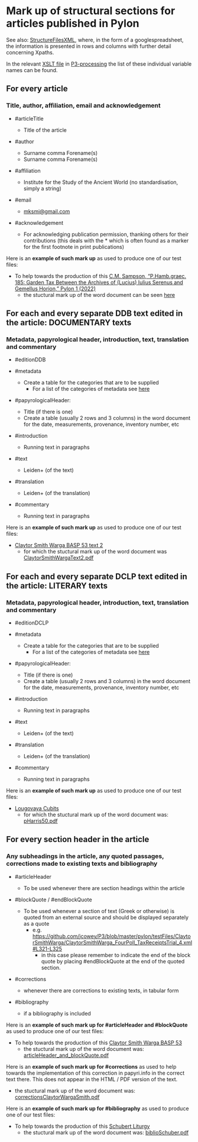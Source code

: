 # Mark up of structural sections for articles published in Pylon

See also: [StructureFilesXML](https://docs.google.com/spreadsheets/d/1HaacsPU44Rm4qXWzguBxXorc9F1S3N9HDxpgp-c9kHU/edit#gid=0), where, in the form of a googlespreadsheet, the information is presented in rows and columns with further detail concerning Xpaths.

In the relevant [XSLT file](https://github.com/hcayless/P3-processing/blob/main/xslt/process-tei.xsl#L12-L14) in [P3-processing](https://github.com/hcayless/P3-processing) the list of these individual variable names can be found.

## For every article
### Title, author, affiliation, email and acknowledgement
- #articleTitle
  - Title of the article

- #author
  - Surname comma Forename(s)
  - Surname comma Forename(s)
  
- #affiliation
  - Institute for the Study of the Ancient World (no standardisation, simply a string)
  
- #email
  - mksmi@gmail.com

- #acknowledgement
  - For acknowledging publication permission, thanking others for their contributions (this deals with the * which is often found as a marker for the first footnote in print publications)

Here is an **example of such mark up** as used to produce one of our test files:

- To help towards the production of this [C.M. Sampson, “P.Hamb.graec. 185: Garden Tax Between the Archives of (Lucius) Iulius Serenus and Gemellus Horion,” Pylon 1 (2022)](https://journals.ub.uni-heidelberg.de/index.php/pylon/article/view/89345/84255)
  - the stuctural mark up of the word document can be seen [here](https://github.com/jcowey/P3/files/9402332/TitleAuthorAckn.pdf)


## For each and every separate DDB text edited in the article: DOCUMENTARY texts
### Metadata, papyrological header, introduction, text, translation and commentary
- #editionDDB
- #metadata
  - Create a table for the categories that are to be supplied
    - For a list of the categories of metadata see [here](https://github.com/jcowey/P3/blob/master/guidelines/metadataMask.md)

- #papyrologicalHeader:
  - Title (if there is one)
  - Create a table (usually 2 rows and 3 columns) in the word document for the date, measurements, provenance, inventory number, etc

- #introduction
  - Running text in paragraphs

- #text
  - Leiden+ (of the text)
  
- #translation
  - Leiden+ (of the translation)
  
- #commentary
  - Running text in paragraphs

Here is an **example of such mark up** as used to produce one of our test files:

- [Claytor Smith Warga BASP 53 text 2](https://digi.ub.uni-heidelberg.de/editionService/viewer/p3test/ClaytorSmithWarga_FourPoll_TaxReceiptsTrial_5#ch_8)
  - for which the stuctural mark up of the word document was [ClaytorSmithWargaText2.pdf](https://github.com/jcowey/P3/files/8080721/ClaytorSmithWargaText2.pdf)

## For each and every separate DCLP text edited in the article: LITERARY texts
### Metadata, papyrological header, introduction, text, translation and commentary
- #editionDCLP
- #metadata
  - Create a table for the categories that are to be supplied
    - For a list of the categories of metadata see [here](https://github.com/jcowey/P3/blob/master/guidelines/metadataMask.md)

- #papyrologicalHeader:
  - Title (if there is one)
  - Create a table (usually 2 rows and 3 columns) in the word document for the date, measurements, provenance, inventory number, etc

- #introduction
  - Running text in paragraphs

- #text
  - Leiden+ (of the text)
  
- #translation
  - Leiden+ (of the translation)
  
- #commentary
  - Running text in paragraphs

Here is an **example of such mark up** as used to produce one of our test files:

- [Lougovaya Cubits](https://journals.ub.uni-heidelberg.de/index.php/pylon/article/view/89333/84259#ch_8)
  - for which the stuctural mark up of the word document was: [pHarris50.pdf](https://github.com/jcowey/P3/files/7655522/pHarris50.pdf)


## For every section header in the article
### Any subheadings in the article, any quoted passages, corrections made to existing texts and bibliography
- #articleHeader
  - To be used whenever there are section headings within the article

- #blockQuote / #endBlockQuote
  - To be used whenever a section of text (Greek or otherwise) is quoted from an external source and should be displayed separately as a quote
    - e.g. https://github.com/jcowey/P3/blob/master/pylon/testFiles/ClaytorSmithWarga/ClaytorSmithWarga_FourPoll_TaxReceiptsTrial_4.xml#L321-L325
      - in this case please remember to indicate the end of the block quote by placing #endBlockQuote at the end of the quoted section.

- #corrections
  - whenever there are corrections to existing texts, in tabular form

- #bibliography
  - if a bibliography is included

Here is an **example of such mark up for #articleHeader and #blockQuote** as used to produce one of our test files:

- To help towards the production of this [Claytor Smith Warga BASP 53](https://digi.ub.uni-heidelberg.de/editionService/viewer/p3test/ClaytorSmithWarga_FourPoll_TaxReceiptsTrial_5#ch_23)
  - the stuctural mark up of the word document was: [articleHeader_and_blockQuote.pdf](https://github.com/jcowey/P3/files/7654312/articleHeader_and_blockQuote.pdf)

Here is an **example of such mark up for #corrections** as used to help towards the implementation of this correction in papyri.info in the correct text there. This does not appear in the HTML / PDF version of the text.
- the stuctural mark up of the word document was: [correctionsClaytorWargaSmith.pdf](https://github.com/jcowey/P3/files/8080777/correctionsClaytorWargaSmith.pdf)

Here is an **example of such mark up for #bibliography** as used to produce one of our test files:

- To help towards the production of this [Schubert Liturgy](https://digi.ub.uni-heidelberg.de/editionService/viewer/p3test/schubert_liturgy_geography#ch_9)
  - the stuctural mark up of the word document was: [biblioSchuber.pdf](https://github.com/jcowey/P3/files/7655474/biblioSchuber.pdf)
